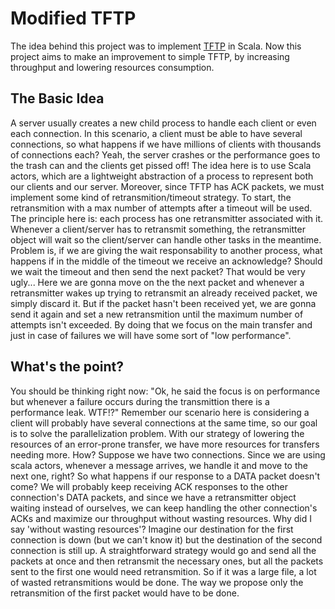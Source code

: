 Modified TFTP
=============

The idea behind this project was to implement [TFTP](www.faqs.org/rfcs/rfc1350.html) in Scala.
Now this project aims to make an improvement to simple TFTP, by increasing throughput and
lowering resources consumption.

The Basic Idea
-------

A server usually creates a new child process to handle each client or even each connection. In this scenario, a client must be able to have several connections, so what happens if we have millions of clients with thousands of connections each? Yeah, the server crashes or the performance goes to the trash can and the clients get pissed off!
The idea here is to use Scala actors, which are a lightweight abstraction of a process to represent both our clients and our server.
Moreover, since TFTP has ACK packets, we must implement some kind of retransmition/timeout strategy.
To start, the retransmition with a max number of attempts after a timeout will be used.
The principle here is: each process has one retransmitter associated with it. Whenever a client/server has to retransmit something, the retransmitter object will wait so the client/server can handle other tasks in the meantime.
Problem is, if we are giving the wait responsability to another process, what happens if in the middle of the timeout we receive an acknowledge? Should we wait the timeout and then send the next packet? That would be very ugly...
Here we are gonna move on the the next packet and whenever a retransmitter wakes up trying to retransmit an already received packet, we simply discard it. But if the packet hasn't been received yet, we are gonna send it again and set a new retransmition until the maximum number of attempts isn't exceeded.
By doing that we focus on the main transfer and just in case of failures we will have some sort of "low performance".


What's the point?
------------

You should be thinking right now:
"Ok, he said the focus is on performance but whenever a failure occurs during the transmittion there is a performance leak. WTF!?"
Remember our scenario here is considering a client will probably have several connections at the same time, so our goal is to solve the parallelization problem.
With our strategy of lowering the resources of an error-prone transfer, we have more resources for transfers needing more. How?
Suppose we have two connections. Since we are using scala actors, whenever a message arrives, we handle it and move to the next one, right?
So what happens if our response to a DATA packet doesn't come? We will probably keep receiving ACK responses to the other connection's DATA packets, and since we have a retransmitter object waiting instead of ourselves, we can keep handling the other connection's ACKs and maximize our throughput without wasting resources.
Why did I say 'without wasting resources'? Imagine our destination for the first connection is down (but we can't know it) but the destination of the second connection is still up. A straightforward strategy would go and send all the packets at once and then retransmit the necessary ones, but all the packets sent to the first one would need retransmition. So if it was a large file, a lot of wasted retransmitions would be done. The way we propose only the retransmition of the first packet would have to be done.